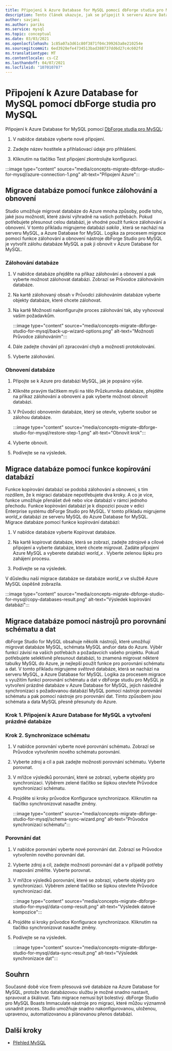 ```yaml
---
title: Připojení k Azure Database for MySQL pomocí dbForge studia pro MySQL
description: Tento článek ukazuje, jak se připojit k serveru Azure Database for MySQL přes dbForge Studio pro MySQL.
author: savjani
ms.author: pariks
ms.service: mysql
ms.topic: conceptual
ms.date: 03/03/2021
ms.openlocfilehash: 1c85a07a3d61c80f3871f04c399263a8e210254e
ms.sourcegitcommit: 6ed3928efe4734513bad388737dd6d27c4c602fd
ms.translationtype: MT
ms.contentlocale: cs-CZ
ms.lasthandoff: 04/07/2021
ms.locfileid: "107010787"
---
```

# <a name="connect-to-azure-database-for-mysql-using-dbforge-studio-for-mysql"></a>Připojení k Azure Database for MySQL pomocí dbForge studia pro MySQL

Připojení k Azure Database for MySQL pomocí [DbForge studia pro MySQL](https://www.devart.com/dbforge/mysql/studio/):

1. V nabídce databáze vyberte nové připojení.

2. Zadejte název hostitele a přihlašovací údaje pro přihlášení.

3. Kliknutím na tlačítko Test připojení zkontrolujte konfiguraci.

:::image type="content" source="media/concepts-migrate-dbforge-studio-for-mysql/azure-connection-1.png" alt-text="Připojení Azure":::

## <a name="migrate-a-database-using-the-backup-and-restore-functionality"></a>Migrace databáze pomocí funkce zálohování a obnovení

Studio umožňuje migrovat databáze do Azure mnoha způsoby, podle toho, jaké jsou možnosti, které závisí výhradně na vašich potřebách. Pokud potřebujete přesunout celou databázi, je vhodné použít funkce zálohování a obnovení. V tomto příkladu migrujeme databázi *sakila* , která se nachází na serveru MySQL, a Azure Database for MySQL. Logika za procesem migrace pomocí funkce zálohování a obnovení nástroje dbForge Studio pro MySQL je vytvořit zálohu databáze MySQL a pak ji obnovit v Azure Database for MySQL.

### <a name="back-up-the-database"></a>Zálohování databáze

1. V nabídce databáze přejděte na příkaz zálohování a obnovení a pak vyberte možnost zálohovat databázi. Zobrazí se Průvodce zálohováním databáze.

2. Na kartě zálohovaný obsah v Průvodci zálohováním databáze vyberte objekty databáze, které chcete zálohovat.

3. Na kartě Možnosti nakonfigurujte proces zálohování tak, aby vyhovoval vašim požadavkům.

    :::image type="content" source="media/concepts-migrate-dbforge-studio-for-mysql/back-up-wizard-options.png" alt-text="Možnosti Průvodce zálohováním":::

4. Dále zadejte chování při zpracování chyb a možnosti protokolování.

5. Vyberte zálohování.

### <a name="restore-the-database"></a>Obnovení databáze

1. Připojte se k Azure pro databázi MySQL, jak je popsáno výše.

2. Klikněte pravým tlačítkem myši na tělo Průzkumníka databáze, přejděte na příkaz zálohování a obnovení a pak vyberte možnost obnovit databázi.

3. V Průvodci obnovením databáze, který se otevře, vyberte soubor se zálohou databáze.

    :::image type="content" source="media/concepts-migrate-dbforge-studio-for-mysql/restore-step-1.png" alt-text="Obnovit krok":::

4. Vyberte obnovit.

5. Podívejte se na výsledek.

## <a name="migrate-a-database-using-the-copy-databases-functionality"></a>Migrace databáze pomocí funkce kopírování databází

Funkce kopírování databází se podobá zálohování a obnovení, s tím rozdílem, že k migraci databáze nepotřebujete dva kroky. A co je více, funkce umožňuje přenášet dvě nebo více databází v rámci jednoho přechodu. Funkce kopírování databází je k dispozici pouze v edici Enterprise systému dbForge Studio pro MySQL.
V tomto příkladu migrujeme *world_x* databázi ze serveru MySQL do Azure Database for MySQL.
Migrace databáze pomocí funkce kopírování databází:

1. V nabídce databáze vyberte Kopírovat databáze. 

2. Na kartě kopírovat databáze, která se zobrazí, zadejte zdrojové a cílové připojení a vyberte databáze, které chcete migrovat. Zadáte připojení Azure MySQL a vyberete databázi *world_x* . Vyberte zelenou šipku pro zahájení procesu.

3. Podívejte se na výsledek.

V důsledku naší migrace databáze se databáze *world_x* ve službě Azure MySQL úspěšně zobrazila.

:::image type="content" source="media/concepts-migrate-dbforge-studio-for-mysql/copy-databases-result.png" alt-text="Výsledek kopírování databází":::

## <a name="migrate-a-database-using-schema-and-data-compare-tools"></a>Migrace databáze pomocí nástrojů pro porovnání schématu a dat

dbForge Studio for MySQL obsahuje několik nástrojů, které umožňují migrovat databáze MySQL, schémata MySQL and\or data do Azure. Výběr funkcí závisí na vašich potřebách a požadavcích vašeho projektu. Pokud potřebujete selektivně přesunout databázi, to znamená migrovat některé tabulky MySQL do Azure, je nejlepší použít funkce pro porovnání schématu a dat.
V tomto příkladu migrujeme *světová* databáze, která se nachází na serveru MySQL, a Azure Database for MySQL. Logika za procesem migrace s využitím funkcí porovnání schématu a dat v dbForge studiu pro MySQL je vytvoření prázdné databáze v Azure Database for MySQL, jejich následné synchronizaci s požadovanou databází MySQL pomocí nástroje porovnání schématu a pak pomocí nástroje pro porovnání dat. Tímto způsobem jsou schémata a data MySQL přesně přesunuty do Azure.

### <a name="step-1-connect-to-azure-database-for-mysql-and-create-an-empty-database"></a>Krok 1. Připojení k Azure Database for MySQL a vytvoření prázdné databáze

### <a name="step-2-schema-synchronization"></a>Krok 2. Synchronizace schématu

1. V nabídce porovnání vyberte nové porovnání schématu.
Zobrazí se Průvodce vytvořením nového schématu porovnání.

2. Vyberte zdroj a cíl a pak zadejte možnosti porovnání schématu. Vyberte porovnat.

3. V mřížce výsledků porovnání, které se zobrazí, vyberte objekty pro synchronizaci. Výběrem zelené tlačítko se šipkou otevřete Průvodce synchronizací schématu.

4. Projděte si kroky průvodce Konfigurace synchronizace. Kliknutím na tlačítko synchronizovat nasaďte změny.

    :::image type="content" source="media/concepts-migrate-dbforge-studio-for-mysql/schema-sync-wizard.png" alt-text="Průvodce synchronizací schématu":::

### <a name="data-comparison"></a>Porovnání dat

1. V nabídce porovnání vyberte nové porovnání dat. Zobrazí se Průvodce vytvořením nového porovnání dat.

2. Vyberte zdroj a cíl, zadejte možnosti porovnání dat a v případě potřeby mapování změňte. Vyberte porovnat.

3. V mřížce výsledků porovnání, které se zobrazí, vyberte objekty pro synchronizaci. Výběrem zelené tlačítko se šipkou otevřete Průvodce synchronizací dat.

    :::image type="content" source="media/concepts-migrate-dbforge-studio-for-mysql/data-comp-result.png" alt-text="Výsledek datové kompozice":::

4. Projděte si kroky průvodce Konfigurace synchronizace. Kliknutím na tlačítko synchronizovat nasaďte změny.

5. Podívejte se na výsledek.

    :::image type="content" source="media/concepts-migrate-dbforge-studio-for-mysql/data-sync-result.png" alt-text="Výsledek synchronizace dat":::

## <a name="summary"></a>Souhrn

Současné době více firem přesouvá své databáze na Azure Database for MySQL, protože tuto databázovou službu je možné snadno nastavit, spravovat a škálovat. Tato migrace nemusí být bolestivý. dbForge Studio pro MySQL Boasts Immaculate nástroje pro migraci, které můžou významně usnadnit proces. Studio umožňuje snadno nakonfigurovanou, uloženou, upravenou, automatizovanou a plánovanou přenos databází.

## <a name="next-steps"></a>Další kroky
- [Přehled MySQL](overview.md)
